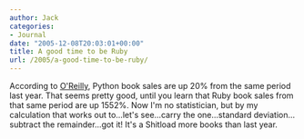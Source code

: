 ```yaml
---
author: Jack
categories:
- Journal
date: "2005-12-08T20:03:01+00:00"
title: A good time to be Ruby
url: /2005/a-good-time-to-be-ruby/
---
```


According to [O'Reilly][1], Python book sales are up 20% from the same period last year. That seems pretty good, until you learn that Ruby book sales from that same period are up 1552%. Now I'm no statistician, but by my calculation that works out to&#8230;let's see&#8230;carry the one&#8230;standard deviation&#8230;subtract the remainder&#8230;got it! It's a Shitload more books than last year.

 [1]: http://radar.oreilly.com/archives/2005/12/ruby_book_sales_surpass_python.html